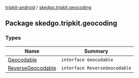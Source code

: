 [tripkit-android](../index.md) / [skedgo.tripkit.geocoding](./index.md)

## Package skedgo.tripkit.geocoding

### Types

| Name | Summary |
|---|---|
| [Geocodable](-geocodable/index.md) | `interface Geocodable` |
| [ReverseGeocodable](-reverse-geocodable/index.md) | `interface ReverseGeocodable` |
